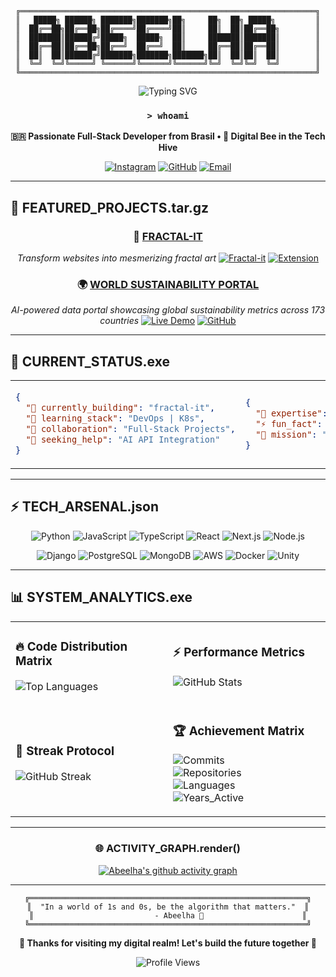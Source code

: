 <div align="center">

```
╔══════════════════════════════════════════════════════════════════╗
║   █████╗ ██████╗ ███████╗███████╗██╗     ██╗  ██╗ █████╗         ║
║  ██╔══██╗██╔══██╗██╔════╝██╔════╝██║     ██║  ██║██╔══██╗        ║
║  ███████║██████╔╝█████╗  █████╗  ██║     ███████║███████║        ║
║  ██╔══██║██╔══██╗██╔══╝  ██╔══╝  ██║     ██╔══██║██╔══██║        ║
║  ██║  ██║██████╔╝███████╗███████╗███████╗██║  ██║██║  ██║        ║
║  ╚═╝  ╚═╝╚═════╝ ╚══════╝╚══════╝╚══════╝╚═╝  ╚═╝╚═╝  ╚═╝        ║
╚══════════════════════════════════════════════════════════════════╝
```

<img src="https://readme-typing-svg.herokuapp.com?font=Orbitron&size=35&pause=1000&color=00FFFF&center=true&vCenter=true&width=700&lines=Full-Stack+Developer;Cybersecurity+Enthusiast;AI+%26+DevOps+Explorer;Welcome+to+the+Matrix+🐝" alt="Typing SVG"/>

### `> whoami`
**🇧🇷 Passionate Full-Stack Developer from Brasil • 🐝 Digital Bee in the Tech Hive**

[![Instagram](https://img.shields.io/badge/📸_theo__bzzz-E4405F?style=for-the-badge&logo=instagram&logoColor=white)](https://www.instagram.com/theo_bzzz/)
[![GitHub](https://img.shields.io/badge/💻_Portfolio-181717?style=for-the-badge&logo=github&logoColor=white)](https://github.com/Abeelha)
[![Email](https://img.shields.io/badge/📧_Connect-00ffff?style=for-the-badge&logo=gmail&logoColor=black)](mailto:dev.theodoro@gmail.com)

</div>

---

## 🚀 **FEATURED_PROJECTS.tar.gz**
<div align="center">

### 🎨 [**FRACTAL-IT**](https://github.com/Abeelha/fractal-it) 
*Transform websites into mesmerizing fractal art*
[![Fractal-it](https://img.shields.io/badge/🎨_Fractal--it-Live_Demo-ff00ff?style=for-the-badge&logo=typescript)](https://github.com/Abeelha/fractal-it)
[![Extension](https://img.shields.io/badge/Browser_Extension-Available-00ffff?style=for-the-badge&logo=googlechrome)](https://github.com/Abeelha/fractal-it)

### 🌍 [**WORLD SUSTAINABILITY PORTAL**](https://github.com/Abeelha/portaljs-World-Sustainability-Dataset)
*AI-powered data portal showcasing global sustainability metrics across 173 countries*
[![Live Demo](https://img.shields.io/badge/🌍_Live_Portal-Visit_Now-22C55E?style=for-the-badge&logo=nextdotjs)](https://portaljs-world-sustainability-datas.vercel.app/)
[![GitHub](https://img.shields.io/badge/📊_Data_Portal-Next.js_+_AI-16A34A?style=for-the-badge&logo=typescript)](https://github.com/Abeelha/portaljs-World-Sustainability-Dataset)

</div>

---

## 🌌 **CURRENT_STATUS.exe**

<table>
<tr><td>

```json
{
  "🔭 currently_building": "fractal-it",
  "🌱 learning_stack": "DevOps | K8s",
  "👯 collaboration": "Full-Stack Projects",
  "🤝 seeking_help": "AI API Integration"
}
```

</td><td>

```json
{
  "💬 expertise": ["Cybersecurity", "AI", "Full-Stack"],
  "⚡ fun_fact": "I code with bee precision 🐝",
  "🎯 mission": "Building digital ecosystems"
}
```

</td></tr>
</table>

---

## ⚡ **TECH_ARSENAL.json**

<div align="center">

![Python](https://img.shields.io/badge/Python-FFD43B?style=for-the-badge&logo=python&logoColor=blue)
![JavaScript](https://img.shields.io/badge/JavaScript-323330?style=for-the-badge&logo=javascript&logoColor=F7DF1E)
![TypeScript](https://img.shields.io/badge/TypeScript-007ACC?style=for-the-badge&logo=typescript&logoColor=white)
![React](https://img.shields.io/badge/React-20232A?style=for-the-badge&logo=react&logoColor=61DAFB)
![Next.js](https://img.shields.io/badge/Next.js-000000?style=for-the-badge&logo=nextdotjs&logoColor=white)
![Node.js](https://img.shields.io/badge/Node.js-339933?style=for-the-badge&logo=nodedotjs&logoColor=white)

![Django](https://img.shields.io/badge/Django-092E20?style=for-the-badge&logo=django&logoColor=green)
![PostgreSQL](https://img.shields.io/badge/PostgreSQL-316192?style=for-the-badge&logo=postgresql&logoColor=white)
![MongoDB](https://img.shields.io/badge/MongoDB-4EA94B?style=for-the-badge&logo=mongodb&logoColor=white)
![AWS](https://img.shields.io/badge/Amazon_AWS-FF9900?style=for-the-badge&logo=amazonaws&logoColor=white)
![Docker](https://img.shields.io/badge/Docker-2CA5E0?style=for-the-badge&logo=docker&logoColor=white)
![Unity](https://img.shields.io/badge/Unity-100000?style=for-the-badge&logo=unity&logoColor=white)

</div>

---

## 📊 **SYSTEM_ANALYTICS.exe**

<div align="center">

<table>
<tr>
<td width="50%">

### 🔥 **Code Distribution Matrix**
![Top Languages](https://github-readme-stats-rho-gold.vercel.app/api/top-langs/?username=abeelha&layout=compact&theme=synthwave&hide_border=true&bg_color=0d1117&title_color=00ffff&text_color=ffffff)

</td>
<td width="50%">

### ⚡ **Performance Metrics**  
![GitHub Stats](https://github-readme-stats-rho-gold.vercel.app/api?username=abeelha&show_icons=true&theme=synthwave&hide_border=true&bg_color=0d1117&title_color=00ffff&text_color=ffffff&icon_color=ff00ff)

</td>
</tr>
<tr>
<td width="50%">

### 🚀 **Streak Protocol**
![GitHub Streak](https://github-readme-streak-stats.herokuapp.com/?user=abeelha&theme=synthwave&hide_border=true&background=0d1117&stroke=00ffff&ring=ff00ff&fire=ffff00&currStreakNum=ffffff&sideNums=ffffff&currStreakLabel=00ffff&sideLabels=ffffff&dates=ffffff)

</td>
<td width="50%">

### 🏆 **Achievement Matrix**
![Commits](https://img.shields.io/badge/Total_Commits-837+-00ffff?style=for-the-badge&logo=github&logoColor=white)<br/>
![Repositories](https://img.shields.io/badge/Public_Repos-25+-ff00ff?style=for-the-badge&logo=github&logoColor=white)<br/>
![Languages](https://img.shields.io/badge/Languages-8+-ffff00?style=for-the-badge&logo=code&logoColor=black)<br/>
![Years_Active](https://img.shields.io/badge/Years_Active-5+-00ff00?style=for-the-badge&logo=calendar&logoColor=white)

</td>
</tr>
</table>

</div>

---

<div align="center">

### 🌐 **ACTIVITY_GRAPH.render()**
[![Abeelha's github activity graph](https://github-readme-activity-graph.vercel.app/graph?username=abeelha&theme=synthwave-84&hide_border=true&bg_color=0d1117)](https://github.com/ashutosh00710/github-readme-activity-graph)

</div>

---

<div align="center">

```
╔══════════════════════════════════════════════════════════════╗
║  "In a world of 1s and 0s, be the algorithm that matters."  ║
║                           - Abeelha 🐝                      ║
╚══════════════════════════════════════════════════════════════╝
```

**💫 Thanks for visiting my digital realm! Let's build the future together 🚀**

<img src="https://komarev.com/ghpvc/?username=abeelha&style=for-the-badge&color=00ffff" alt="Profile Views"/>

</div>
